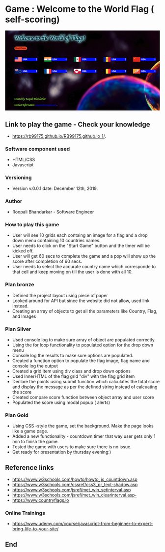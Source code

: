 
# Game : Welcome to the World Flag ( self-scoring)

![](https://github.com/RB99175/RB99175.github.io_1/blob/master/worldFlags.png)


## Link to play the game - Check your knowledge
- https://rb99175.github.io/RB99175.github.io_1/.


### Software component used
- HTML/CSS
- Javascript

### Versioning
- Version v.0.0.1 date: December 12th, 2019.

### Author
- Roopali Bhandarkar - Software Engineer 

### How to play this game
- User will see 10 grids each containg an image for a flag and a drop down menu containing 10    countries names. 
- User needs to click on the "Start Game" button and the timer will be kicked off.
- User will get 60 secs to complete the game and a pop will show up the score after completion   of 60 secs.
- User needs to select the accurate country name which corresponde to that cell and keep         moving on till the user is done with all 10.

### Plan bronze
- Defined the project layout using piece of paper
- Looked around for API but since the website did not allow, used link instead.
- Creating an array of objects to get all the parameters like Country, Flag, and Images

### Plan Silver 
- Used console log to make sure array of object are populated correctly.
- Using the for loop functionality to populated option for the drop down menu
- Console log the results to make sure options are populated.
- Created a function option to populate the flag image, flag name and console log the output
- Created a grid item using div class and drop down options
- Used InnerHTML of the flag grid "div" with the flag grid item
- Declare the points using submit function which calculates the total score   and display the    message as per the defined string instead of calcuating     the score
- Created compare score function between object array and user score 
- Populated the score using modal popup ( alerts)

### Plan Gold
- Using CSS -style the game, set the background. Make the page looks like a game page. 
- Added a new functionality - countdown timer that way user gets only 1 min to finish the game.
- Tested the game with users to make sure there is no issue.
- Get ready for presentation by thursday evening:)

## Reference links
- https://www.w3schools.com/howto/howto_js_countdown.asp
- https://www.w3schools.com/cssref/css3_pr_text-shadow.asp
- https://www.w3schools.com/jsref/met_win_setinterval.asp
- https://www.w3schools.com/jsref/met_win_clearinterval.asp-
- https://www.countryflags.io
 
### Online Trainings
- https://www.udemy.com/course/javascript-from-beginner-to-expert-bring-life-to-your-site/



## End 
